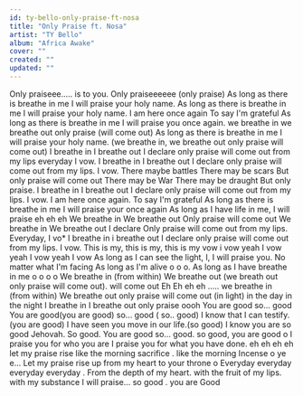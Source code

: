 ```yaml
---
id: ty-bello-only-praise-ft-nosa
title: "Only Praise ft. Nosa"
artist: "TY Bello"
album: "Africa Awake"
cover: ""
created: ""
updated: ""
---
```


Only praiseee..... is to  you.
Only praiseeeeee (only praise)
As long as there is breathe in me I will praise your holy name.
As long as there is breathe in me I will  praise your holy name.
I am here once again
To say I'm grateful
As long as there is breathe in me I will praise you once again.
we breathe in
we breathe out
only praise (will come out)
As long as there is breathe in me I will praise your holy name.
(we breathe in, we breathe out  only praise will come out)
I breathe in
I breathe out
I declare only praise will come out from my lips everyday I vow.
I breathe in
I breathe out
I declare only praise will come out from my lips.
I vow.
There maybe battles
There may be scars
But only praise will come out
There may be War
There may be draught
But only praise.
I breathe in
I breathe out
I declare only praise will come out from my lips.
I vow.
I am here once again.
To say I'm grateful
As long as there is  breathe in me
 I will praise your once again
As long as I have life in me,
I will praise
eh eh eh
We breathe in
We breathe out
Only praise will come out
We breathe in
We breathe out
I declare
Only praise will come out
from my lips.
Everyday, I vo*
I breathe in
i breathe out
I declare only praise will come out from my lips.
I vow.
This is my, this is my, this is my vow
i vow yeah
I  vow yeah
I vow yeah
I vow
As long as I can see the light,
I, I will praise you.
No matter what I'm facing
As long as I'm alive o o o.
As long as I have breathe in me o o o o
We breathe in (from within)
We breathe out (we breath out only praise will come out).
will come out
Eh Eh eh eh .....
we breathe in (from within)
We breathe out
only praise will come out (in light)
in the day
in the night
I breathe in
I breathe out
only praise oooh
You are good
so... good
You are good(you are good)
so... good ( so.. good)
I know that I can testify.(you are good)
I have seen you move in our life.(so good)
I know you are so good Jehovah.
So good.
You are good
so... good.
so good, you are good o
I praise you for who you are
I praise you for what you have done.
eh eh eh eh
let my praise rise like the morning sacrifice .
like the morning Incense o
ye e...
Let my praise rise up from my heart to your throne o
Everyday everyday everyday everyday .
From the depth of my heart.
with the fruit of my lips.
with my substance I will praise...
so good .
you are Good